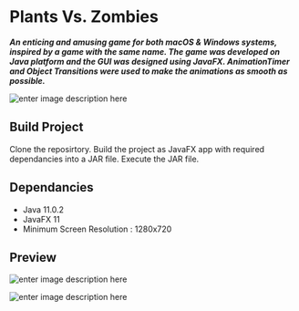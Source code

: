 # Plants Vs. Zombies

***An enticing and amusing game for both macOS & Windows systems, inspired by a game with the same name. The game was developed on Java platform and the GUI was designed using JavaFX. AnimationTimer and Object Transitions were used to make the animations as smooth as possible.***

![enter image description here](https://github.com/anuneetanand/Images/blob/master/PVZ/PvZ-1.png?raw=true)

## Build Project

Clone the reposirtory.
Build the project as JavaFX app with required dependancies into a JAR file.
Execute the JAR file.

## Dependancies

 -  Java 11.0.2
 - JavaFX 11
 - Minimum Screen Resolution : 1280x720

## Preview

![enter image description here](https://github.com/anuneetanand/Images/blob/master/PVZ/PvZ-2.png?raw=true)

![enter image description here](https://github.com/anuneetanand/Images/blob/master/PVZ/PvZ-3.png?raw=true)
